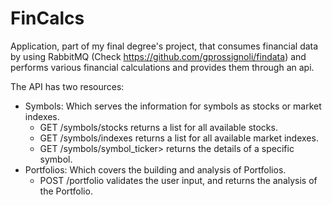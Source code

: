 # FinCalcs
Application, part of my final degree's project, that consumes financial data by using RabbitMQ (Check https://github.com/gprossignoli/findata) and performs various financial calculations and provides them through an api.


The API has two resources:
- Symbols: Which serves the information for symbols as stocks or market indexes.
  - GET /symbols/stocks returns a list for all available stocks.
  - GET /symbols/indexes returns a list for all available market indexes.
  - GET /symbols/symbol_ticker> returns the details of a specific symbol.
- Portfolios: Which covers the building and analysis of Portfolios.
  - POST /portfolio validates the user input, and returns the analysis of the Portfolio.
  
